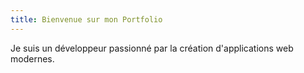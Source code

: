 ```yaml
---
title: Bienvenue sur mon Portfolio
---
```


Je suis un développeur passionné par la création d'applications web modernes.
